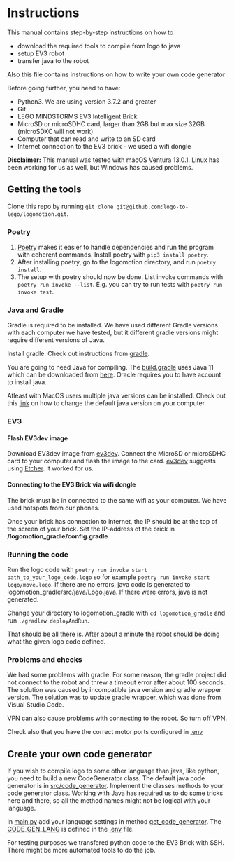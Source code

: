 # Instructions

This manual contains step-by-step instructions on how to
* download the required tools to compile from logo to java
* setup EV3 robot
* transfer java to the robot

Also this file contains instructions on how to write your own code generator

Before going further, you need to have:
* Python3. We are using version 3.7.2 and greater
* Git
* LEGO MINDSTORMS EV3 Intelligent Brick
* MicroSD or microSDHC card, larger than 2GB but max size 32GB (microSDXC will not work)
* Computer that can read and write to an SD card
* Internet connection to the EV3 brick - we used a wifi dongle

**Disclaimer:** This manual was tested with macOS Ventura 13.0.1. Linux has been working for us as well, but Windows has caused problems.

## Getting the tools

Clone this repo by running `git clone git@github.com:logo-to-lego/logomotion.git`.

### Poetry
1. [Poetry](https://pypi.org/project/poetry/) makes it easier to handle dependencies and run the program with coherent commands. Install poetry with `pip3 install poetry`.
2. After installing poetry, go to the logomotion directory, and run `poetry install`.
3. The setup with poetry should now be done. List invoke commands with `poetry run invoke --list`. E.g. you can try to run tests with `poetry run invoke test`.

### Java and Gradle

Gradle is required to be installed. We have used different Gradle versions with each computer we have tested, but it different gradle versions might require different versions of Java.

Install gradle. Check out instructions from [gradle](https://gradle.org/install/).

You are going to need Java for compiling. The [build.gradle](https://github.com/logo-to-lego/logomotion/blob/main/logomotion_gradle/build.gradle) uses Java 11 which can be downloaded from [here](https://www.oracle.com/java/technologies/downloads/). Oracle requires you to have account to install java.

Atleast with MacOS users multiple java versions can be installed. Check out this [link](https://medium.com/reachnow-tech/change-default-java-version-on-mac-a7f01647f126) on how to change the default java version on your computer.

### EV3

#### Flash EV3dev image
Download EV3dev image from [ev3dev](https://www.ev3dev.org/docs/getting-started/). Connect the MicroSD or microSDHC card to your computer and flash the image to the card. [ev3dev](https://www.ev3dev.org/docs/getting-started/) suggests using [Etcher](https://www.balena.io/etcher/). It worked for us.

#### Connecting to the EV3 Brick via wifi dongle
The brick must be in connected to the same wifi as your computer. We have used hotspots from our phones. 

Once your brick has connection to internet, the IP should be at the top of the screen of your brick. Set the IP-address of the brick in **/logomotion_gradle/config.gradle**

### Running the code
Run the logo code with `poetry run invoke start path_to_your_logo_code.logo` so for example `poetry run invoke start logo/move.logo`. If there are no errors, java code is generated to logomotion_gradle/src/java/Logo.java. If there were errors, java is not generated. 

Change your directory to logomotion_gradle with `cd logomotion_gradle` and run `./gradlew deployAndRun`. 

That should be all there is. After about a minute the robot should be doing what the given logo code defined.

### Problems and checks

We had some problems with gradle. For some reason, the gradle project did not connect to the robot and threw a timeout error after about 100 seconds. The solution was caused by incompatible java version and gradle wrapper version. The solution was to update gradle wrapper, which was done from Visual Studio Code.

VPN can also cause problems with connecting to the robot. So turn off VPN.

Check also that you have the correct motor ports configured in [.env](https://github.com/logo-to-lego/logomotion/blob/user-manual/.env)

## Create your own code generator

If you wish to compile logo to some other language than java, like python, you need to build a new CodeGenerator class. The default java code generator is in [src/code_generator](https://github.com/logo-to-lego/logomotion/blob/main/src/utils/code_generator.py). Implement the classes methods to your code generator class. Working with Java has required us to do some tricks here and there, so all the method names might not be logical with your language.

In [main.py](https://github.com/logo-to-lego/logomotion/tree/main/src/code_generator) add your language settings in method [get_code_generator](https://github.com/logo-to-lego/logomotion/blob/main/src/main.py#L18). The [CODE_GEN_LANG](https://github.com/logo-to-lego/logomotion/blob/main/src/main.py#L100) is defined in the [.env](https://github.com/logo-to-lego/logomotion/blob/main/.env) file.

For testing purposes we transfered python code to the EV3 Brick with SSH. There might be more automated tools to do the job.

